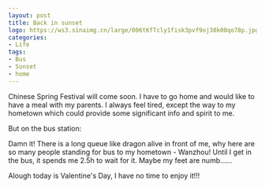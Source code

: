 ```yaml
---
layout: post
title: Back in sunset
logo: https://ws3.sinaimg.cn/large/006tKfTcly1fisk3pvf9oj30k00qo78p.jpg
categories:
- Life
tags:
- Bus
- Sunset
- home
---
```


Chinese Spring Festival will come soon. I have to go home and would like to have a meal with my parents. I always feel tired, except the way to my hometown which could provide some significant info and spirit to me.   

But on the bus station:  

Damn it! There is a long queue like dragon alive in front of me, why here are so many people standing for bus to my hometown - Wanzhou! Until I get in the bus, it spends me 2.5h to wait for it. Maybe my feet are numb......  

Alough today is Valentine's Day, I have no time to enjoy it!!!  
